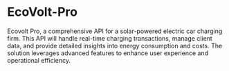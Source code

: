 # EcoVolt-Pro
Ecovolt Pro, a comprehensive API for a solar-powered electric car charging firm. This API will handle real-time charging transactions, manage client data, and provide detailed insights into energy consumption and costs. The solution leverages advanced features to enhance user experience and operational efficiency.
